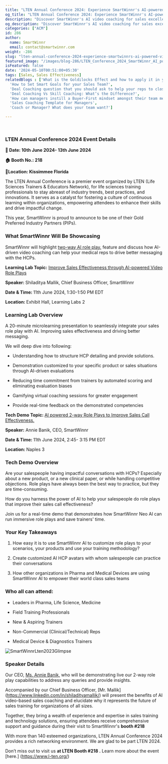 ```yaml
---
title: "LTEN Annual Conference 2024: Experience SmartWinnr's AI-powered Video Coaching "
og_title: "LTEN Annual Conference 2024: Experience SmartWinnr's AI-powered Video Coaching "
description: "Discover SmartWinnr's AI video coaching for sales excellence at LTEN 2024. Visit booth #218 for live demo and insight."
og_description: "Discover SmartWinnr's AI video coaching for sales excellence at LTEN 2024. Visit booth #218 for live demo and insight."
categories: ["ACM"]
id: 286
author:
  name: SmartWinnr
  email: contact@smartwinnr.com
weight: -286
slug: "lten-annual-conference-2024-experience-smartwinnrs-ai-powered-video-coaching"
featured_image: "/images/blog-286/LTEN_Conference_2024_SmartWinnr_AI_powered_video_coaching.png"
isFeatured: false
date: '2024-05-10T00:51:00+05:30'
tags: [Sales, Sales Effectiveness]
relatedBlogs : ['What is the Goldilocks Effect and how to apply it in your business?',
  'How to Set Smart Goals for your Sales Team?',
  'Deal Coaching question that you should ask to help your reps to close more deals',
  'Deal Coaching Vs Skill Coaching: What’s the Difference?',
  'How can managers instill a Buyer-First mindset amongst their team members?',
  'Sales Coaching Template for Managers',
  'Coach or Manager? What does your team want?']

---
```

<br>  

<h3>LTEN Annual Conference 2024 Event Details </h3>

<p><b>📅 Date: 10th June 2024- 13th June 2024</b></p>
<p><b>🏠 Booth No.: 218 </b></p>
<p><b>📍Location: Kissimmee Florida </b></p>

The LTEN Annual Conference is a premier event organized by LTEN (Life Sciences Trainers & Educators Network), for life sciences training professionals to stay abreast of industry trends, best practices, and innovations. It serves as a catalyst for fostering a culture of continuous learning within organizations, empowering attendees to enhance their skills and drive impactful change. <br>

This year, SmartWinnr is proud to announce to be one of their Gold Preferred Industry Partners (PIPs). 
<br>

<h3>What SmartWinnr Will Be Showcasing </h3>


SmartWinnr will highlight [two-way AI role play.](https://www.smartwinnr.com/product/two-way-ai-role-plays) feature and discuss how AI-driven video coaching can help your medical reps to drive better messaging with the HCPs. 
<p><b>Learning Lab Topic:</b> <a href="https://web.cvent.com/event/4ef24023-98e2-479b-b6eb-7bc05d43cdc7/websitePage:566be902-40c0-40d0-8855-1ff62abef2ff?session=772ab7dc-a57a-49b7-b123-0180a917b4a8&shareLink=true" target="_blank" >Improve Sales Effectiveness through AI-powered Video Role Plays</a></p>
<p><b>Speaker: </b> Shiladitya Mallik, Chief Business Officer, SmartWinnr </p>
<p><b>Date & Time: </b> 11th June 2024, 1:30-1:50 PM EDT</p>
<p><b>Location: </b> Exhibit Hall, Learning Labs 2 </p>

<h3>Learning Lab Overview </h3>

A 20-minute microlearning presentation to seamlessly integrate your sales role play with AI. Improving sales effectiveness and driving better messaging.  

<p>We will deep dive into following:</p>
<ul>
    <li><p>Understanding how to structure HCP detailing and provide solutions. </P></li>
    <li><p>Demonstration customized to your specific product or sales situations through AI-driven evaluations </P></li>
    <li><p>Reducing time commitment from trainers by automated scoring and eliminating evaluation biases  </P></li>
    <li><p>Gamifying virtual coaching sessions for greater engagement </P></li>
    <li><p>Provide real-time feedback on the demonstrated competencies </P></li>

 </ul>
 
<strong>Tech Demo Topic: </strong> <span class="span"><a href="https://web.cvent.com/event/4ef24023-98e2-479b-b6eb-7bc05d43cdc7/websitePage:566be902-40c0-40d0-8855-1ff62abef2ff?session=44bb2b31-d7b2-47d7-8883-26599dc9c9de&shareLink=true" target="_blank">AI powered 2-way Role Plays to Improve Sales Call Effectiveness.</a></span>


 <p><b>Speaker:</b> Annie Banik, CEO, SmartWinnr</p>
<p><b>Date & Time: </b> 11th June 2024, 2:45- 3:15 PM EDT </p>
<p><b>Location: </b>  Naples 3 </p>

<h3>Tech Demo Overview </h3>

Are your salespeople having impactful conversations with HCPs? Especially about a new product, or a new clinical paper, or while handling competitive objections. Role plays have always been the best way to practice, but they are time-consuming.</br>

How do you harness the power of AI to help your salespeople do role plays that improve their sales call effectiveness?  </br>

Join us for a real-time demo that demonstrates how SmartWinnr Neo AI can run immersive role plays and save trainers' time. 

<h3>Your Key Takeaways  </h3>
<ol>
    <li><p>How easy it is to use SmartWinnr AI to customize role plays to your scenarios, your products and use your training methodology? </p></li>
    <li><p>Create customized AI HCP avatars with whom salespeople can practice their conversations</p></li>
    <li><p>How other organizations in Pharma and Medical Devices are using SmartWinnr AI to empower their world class sales teams </p></li>
  </ol>

  <h3>Who all can attend:  </h3>

  <ul>
    <li><p>Leaders in Pharma, Life Science, Medicine  </p></li>
    <li><p>Field Training Professionals </p></li>
    <li><p>New & Aspiring Trainers  </p></li>
    <li><p>Non-Commercial (Clinical/Technical) Reps  </p></li>
    <li><p>Medical Device & Diagnostics Trainers  </p></li>
  </ul>

  <img src="/images/blog-286/Lten2023_glimpse.png" alt="SmartWinnrLten2023Glimpse ">

  <h3>Speaker Details  </h3>

  Our CEO, [Ms. Annie Banik,](https://www.linkedin.com/in/aninditabanik/) who will be demonstrating live our 2-way role play capabilities to address any queries and provide insights.

  Accompanied by our Chief Business Officer, [Mr. Mallik] (https://www.linkedin.com/in/shiladityamallik/) will present the benefits of AI video-based sales coaching and elucidate why it represents the future of sales training for organizations of all sizes.

  Together, they bring a wealth of experience and expertise in sales training and technology solutions, ensuring attendees receive comprehensive support and guidance during their visit to SmartWinnr's <b>booth #218</b>

  With more than 140 esteemed organizations, LTEN Annual Conference 2024 provides a rich networking environment. We are glad to be part LTEN 2024. 

Don’t miss out to visit us <b>at LTEN Booth #218 .</b> Learn more about the event [here.] (https://www.l-ten.org/)















